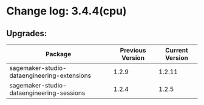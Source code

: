 # Change log: 3.4.4(cpu)

## Upgrades: 

Package | Previous Version | Current Version
---|---|---
sagemaker-studio-dataengineering-extensions|1.2.9|1.2.11
sagemaker-studio-dataengineering-sessions|1.2.4|1.2.5
